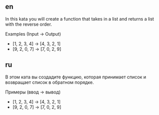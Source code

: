 ## en

In this kata you will create a function that takes in a list and returns a list with the reverse order.

Examples (Input -> Output)
* [1, 2, 3, 4]  -> [4, 3, 2, 1]
* [9, 2, 0, 7]  -> [7, 0, 2, 9]

## ru

В этом ката вы создадите функцию, которая принимает список и возвращает список в обратном порядке.

Примеры (ввод -> вывод)
* [1, 2, 3, 4] -> [4, 3, 2, 1]
* [9, 2, 0, 7] -> [7, 0, 2, 9]